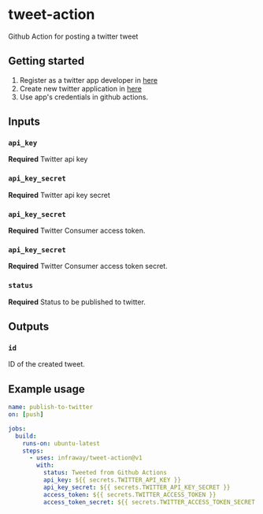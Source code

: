# tweet-action

Github Action for posting a twitter tweet

## Getting started
1. Register as a twitter app developer in [here](https://developer.twitter.com/en/apply-for-access)
2. Create new twitter application in [here](https://developer.twitter.com/en/portal/apps/new)
3. Use app's credentials in github actions.

## Inputs

### `api_key`

**Required** Twitter api key

### `api_key_secret`

**Required** Twitter api key secret

### `api_key_secret`

**Required** Twitter Consumer access token.

### `api_key_secret`

**Required** Twitter Consumer access token secret.

### `status`

**Required** Status to be published to twitter.

## Outputs

### `id`

ID of the created tweet.

## Example usage

```yaml
name: publish-to-twitter
on: [push]

jobs:
  build:
    runs-on: ubuntu-latest
    steps:
      - uses: infraway/tweet-action@v1
        with:
          status: Tweeted from Github Actions
          api_key: ${{ secrets.TWITTER_API_KEY }}
          api_key_secret: ${{ secrets.TWITTER_API_KEY_SECRET }}
          access_token: ${{ secrets.TWITTER_ACCESS_TOKEN }}
          access_token_secret: ${{ secrets.TWITTER_ACCESS_TOKEN_SECRET }}
```
